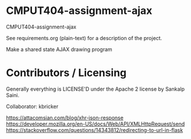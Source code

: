 CMPUT404-assignment-ajax
==============================

CMPUT404-assignment-ajax

See requirements.org (plain-text) for a description of the project.

Make a shared state AJAX drawing program

Contributors / Licensing
========================

Generally everything is LICENSE'D under the Apache 2 license by Sankalp Saini.


Collaborator:
kbricker

https://attacomsian.com/blog/xhr-json-response
https://developer.mozilla.org/en-US/docs/Web/API/XMLHttpRequest/send
https://stackoverflow.com/questions/14343812/redirecting-to-url-in-flask